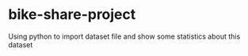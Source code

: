 # bike-share-project
 Using python to import dataset file and show some statistics about this dataset
